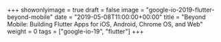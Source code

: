 +++
showonlyimage = true
draft = false
image = "google-io-2019-flutter-beyond-mobile"
date = "2019-05-08T11:00:00+00:00"
title = "Beyond Mobile: Building Flutter Apps for iOS, Android, Chrome OS, and Web"
weight = 0
tags = ["google-io-19", "flutter"]
+++
